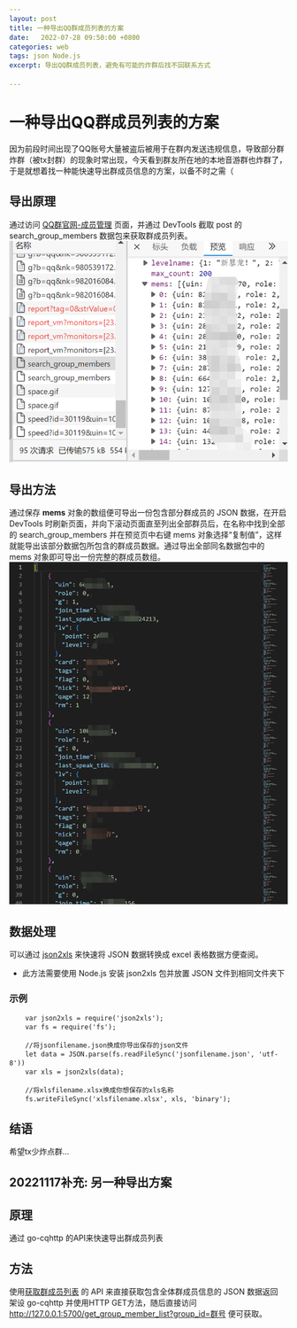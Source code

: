 ```yaml
---
layout: post
title: 一种导出QQ群成员列表的方案
date:   2022-07-28 09:50:00 +0800
categories: web
tags: json Node.js
excerpt: 导出QQ群成员列表，避免有可能的炸群后找不回联系方式

---
```

# 一种导出QQ群成员列表的方案  
因为前段时间出现了QQ账号大量被盗后被用于在群内发送违规信息，导致部分群炸群（被tx封群）的现象时常出现，今天看到群友所在地的本地音游群也炸群了，于是就想着找一种能快速导出群成员信息的方案，以备不时之需（  
## 导出原理  
通过访问 [QQ群官网-成员管理](https://qun.qq.com/member.html) 页面，并通过 DevTools 截取 post 的 search_group_members 数据包来获取群成员列表。![](https://github.com/happyvalley-lmx/happyvalleyPersonalBlog/blob/master/img/search_group_members.png?raw=true)  
## 导出方法  
通过保存 **mems** 对象的数组便可导出一份包含部分群成员的 JSON 数据，在开启 DevTools 时刷新页面，并向下滚动页面直至列出全部群员后，在名称中找到全部的 search_group_members 并在预览页中右键 mems 对象选择“复制值”，这样就能导出该部分数据包所包含的群成员数据。通过导出全部同名数据包中的 mems 对象即可导出一份完整的群成员数组。![](https://raw.githubusercontent.com/happyvalley-lmx/happyvalleyPersonalBlog/master/img/JSON_member_list.png)    
## 数据处理  
可以通过 [json2xls](https://github.com/rikkertkoppes/json2xls/) 来快速将 JSON 数据转换成 excel 表格数据方便查阅。  
* 此方法需要使用 Node.js 安装 json2xls 包并放置 JSON 文件到相同文件夹下
### 示例
        var json2xls = require('json2xls');
        var fs = require('fs');

        //将jsonfilename.json换成你导出保存的json文件
        let data = JSON.parse(fs.readFileSync('jsonfilename.json', 'utf-8'))
        var xls = json2xls(data);

        //将xlsfilename.xlsx换成你想保存的xls名称
        fs.writeFileSync('xlsfilename.xlsx', xls, 'binary');

## 结语
希望tx少炸点群...

## 20221117补充: 另一种导出方案  
## 原理  
通过 go-cqhttp 的API来快速导出群成员列表  
## 方法  
使用[获取群成员列表](https://docs.go-cqhttp.org/api/#%E8%8E%B7%E5%8F%96%E7%BE%A4%E6%88%90%E5%91%98%E5%88%97%E8%A1%A8) 的 API 来直接获取包含全体群成员信息的 JSON 数据返回  
架设 go-cqhttp 并使用HTTP GET方法，随后直接访问 http://127.0.0.1:5700/get_group_member_list?group_id=群号 便可获取。
